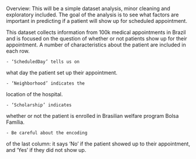 Overview: This will be a simple dataset analysis, minor cleaning and exploratory included. The goal of the analysis is to see what factors are important in predicting if a patient will show up for scheduled appointment.

This dataset collects information
from 100k medical appointments in
Brazil and is focused on the question
of whether or not patients show up
for their appointment. A number of
characteristics about the patient are
included in each row.

    - ‘ScheduledDay’ tells us on
what day the patient set up their
appointment.

    - ‘Neighborhood’ indicates the
location of the hospital.

    - ‘Scholarship’ indicates
whether or not the patient is
enrolled in Brasilian welfare
program Bolsa Família.

    - Be careful about the encoding
of the last column: it says ‘No’ if
the patient showed up to their
appointment, and ‘Yes’ if they
did not show up.